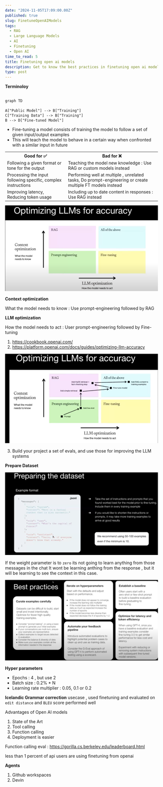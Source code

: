 ```yaml
---
date: "2024-11-05T17:09:00.00Z"
published: true
slug: FinetuneOpenAIModels
tags:
  - RAG
  - Large Language Models
  - AI
  - Finetuning
  - Open AI
time_to_read: 5
title: Finetuning open ai models
description: Get to know the best practices in finetuning open ai models
type: post
---
```


**Terminoloy**

```mermaid

graph TD

A["Public Model"] --> B["Training"]
C["Training Data"] --> B["Training"]
B --> D["Fine-tuned Model"]
```

- Fine-tuning a model consists of training the model to follow a set of given input/output examples
- This will teach the model to behave in a certain way when confronted with a similar input in future

<table>
<tr>
<th>Good for ✅</th>
<th>Bad for ❌</th>
</tr>
<tr>
        <td>Following a given format or tone for the output</td>
        <td>Teaching the model new knowledge : Use RAG or custom models instead</td>
</tr>

<tr>
        <td>Processing the input following specific, complex instructions</td>
        <td>Performing well at multiple , unrelated tasks, Do prompt-engineering or create multiple FT models instead</td>

</tr>
<tr>
        <td> Improving latency, Reducing token usage</td>
        <td>Including up to date content in responses : Use RAG instead</td>
</tr>

</table>

![optimizingllms](../../public/images/OptimizingLLMS.png)

**Context optimization**

What the model needs to know : Use prompt-engineering followed by RAG

**LLM optimization**

How the model needs to act : User prompt-engineering followed by Fine-tuning

1. https://cookbook.openai.com/
2. https://platform.openai.com/docs/guides/optimizing-llm-accuracy

![optimizingllms](../../public/images/OptimizingLLMS1.png)

3. Build your project a set of evals, and use those for improving the LLM systems

**Prepare Dataset**

![prepare dataset](../../public/images/PrepareDataSetOpenAI.png)

If the weight parameter is to `zero` its not going to learn anything from those messages in the chat
It wont be learning anthing from the response , but it will be learning to see the context in this case.

![Best Practices](../../public/images/BestPracticesOpenAI.png)

**Hyper parameters**

- Epochs : 4 , but use 2
- Batch size : 0.2% \* N
- Learning rate multiplier : 0.05, 0.1 or 0.2

**Icelandic Grammar correction** usecase , used finetuning and evaluated on `edit distance` and `BLEU` score performed well

Advantages of Open AI models

1. State of the Art
2. Tool calling
3. Function calling
4. Deployment is easier

Function calling eval : https://gorilla.cs.berkeley.edu/leaderboard.html

less than 1 percent of api users are using finetuning from openai

**Agents**

1. Github workspaces
2. Devin
